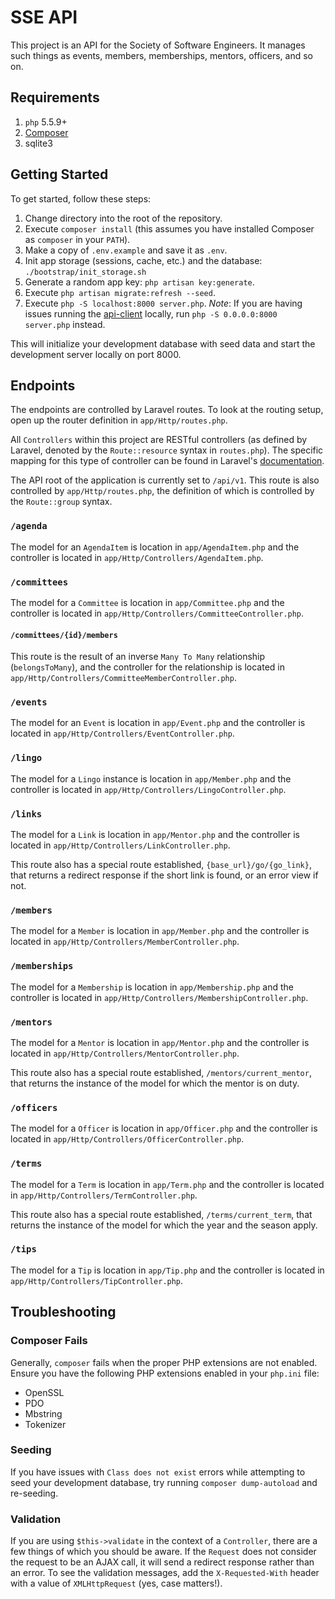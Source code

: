 # SSE API

This project is an API for the Society of Software Engineers. It manages such
things as events, members, memberships, mentors, officers, and so on.

## Requirements

1. `php` 5.5.9+
1. [Composer](http://getcomposer.org)
1. sqlite3

## Getting Started

To get started, follow these steps:

1. Change directory into the root of the repository.
1. Execute `composer install` (this assumes you have installed Composer as `composer` in your `PATH`).
1. Make a copy of `.env.example` and save it as `.env`.
1. Init app storage (sessions, cache, etc.) and the database: `./bootstrap/init_storage.sh`
1. Generate a random app key: `php artisan key:generate`.
1. Execute `php artisan migrate:refresh --seed`.
1. Execute `php -S localhost:8000 server.php`.  _Note_: If you are having issues
   running the [api-client][api-client] locally, run `php -S 0.0.0.0:8000
   server.php` instead.

This will initialize your development database with seed data and start the
development server locally on port 8000.

## Endpoints

The endpoints are controlled by Laravel routes. To look at the routing setup,
open up the router definition in `app/Http/routes.php`.

All `Controllers` within this project are RESTful controllers (as defined by
Laravel, denoted by the `Route::resource` syntax in `routes.php`). The specific
mapping for this type of controller can be found in Laravel's [documentation](http://laravel.com/docs/5.1/controllers#restful-resource-controllers).

The API root of the application is currently set to `/api/v1`. This route is
also controlled by `app/Http/routes.php`, the definition of which is controlled
by the `Route::group` syntax.

### `/agenda`

The model for an `AgendaItem` is location in `app/AgendaItem.php` and the
controller is located in `app/Http/Controllers/AgendaItem.php`.

### `/committees`

The model for a `Committee` is location in `app/Committee.php` and the controller
is located in `app/Http/Controllers/CommitteeController.php`.

#### `/committees/{id}/members`

This route is the result of an inverse `Many To Many` relationship (`belongsToMany`),
and the controller for the relationship is located in
`app/Http/Controllers/CommitteeMemberController.php`.

### `/events`

The model for an `Event` is location in `app/Event.php` and the controller is
located in `app/Http/Controllers/EventController.php`.

### `/lingo`

The model for a `Lingo` instance is location in `app/Member.php` and the
controller is located in `app/Http/Controllers/LingoController.php`.

### `/links`

The model for a `Link` is location in `app/Mentor.php` and the
controller is located in `app/Http/Controllers/LinkController.php`.

This route also has a special route established, `{base_url}/go/{go_link}`, that
returns a redirect response if the short link is found, or an error view if not.

### `/members`

The model for a `Member` is location in `app/Member.php` and the controller is
located in `app/Http/Controllers/MemberController.php`.

### `/memberships`

The model for a `Membership` is location in `app/Membership.php` and the
controller is located in `app/Http/Controllers/MembershipController.php`.

### `/mentors`

The model for a `Mentor` is location in `app/Mentor.php` and the
controller is located in `app/Http/Controllers/MentorController.php`.

This route also has a special route established, `/mentors/current_mentor`, that
returns the instance of the model for which the mentor is on duty.

### `/officers`

The model for a `Officer` is location in `app/Officer.php` and the controller is
located in `app/Http/Controllers/OfficerController.php`.

### `/terms`

The model for a `Term` is location in `app/Term.php` and the controller is
located in `app/Http/Controllers/TermController.php`.

This route also has a special route established, `/terms/current_term`, that
returns the instance of the model for which the year and the season apply.

### `/tips`

The model for a `Tip` is location in `app/Tip.php` and the controller is
located in `app/Http/Controllers/TipController.php`.

## Troubleshooting

### Composer Fails

Generally, `composer` fails when the proper PHP extensions are not enabled.
Ensure you have the following PHP extensions enabled in your `php.ini` file:

* OpenSSL
* PDO
* Mbstring
* Tokenizer

### Seeding

If you have issues with `Class does not exist` errors while attempting to seed
your development database, try running `composer dump-autoload` and re-seeding.

### Validation

If you are using `$this->validate` in the context of a `Controller`, there are
a few things of which you should be aware. If the `Request` does not consider
the request to be an AJAX call, it will send a redirect response rather than
an error. To see the validation messages, add the `X-Requested-With` header with
a value of `XMLHttpRequest` (yes, case matters!).

[api-client]: https://github.com/rit-sse/api-client
